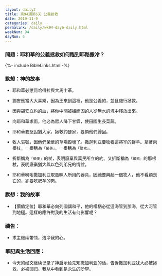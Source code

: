 ```yaml
---
layout: daily2
title: 第94週第6天 公義拯救
date: 2019-11-9
categories: daily
permalink: /daily/wk94-day6-daily.html
weekNum: 94
dayNum: 6
---
```


### 問題：耶和華的公義拯救如何臨到耶路撒冷？

{%- include BibleLinks.html -%}

### 默想：神的故事
+ 耶和華必懲罰哈得拉與大馬士革。

+ 錫安應當大大喜樂，因為王來到這裡，他是公義的，並且施行拯救。

+ 因與錫安立約的血，將你中間被擄而囚的人從無水的坑中釋放出來。

+ 向耶和華求雨，他必為眾人降下甘霖，使田園生長菜蔬。

+ 耶和華要堅固猶大家，拯救約瑟家，要領他們歸回。

+ 牧人哀號，因他們榮華的草場毀壞了。撒迦利亞要牧養這將宰的群羊。拿著兩根杖，一根稱為`「榮美」`，一根稱為`「聯索」`。

+ 折斷稱為`「榮美」`的杖，表明廢棄與萬民所立的約。又折斷稱為`「聯索」`的那根杖，表明廢棄猶大與以色列弟兄的情誼。

+ 耶和華吩咐撒加利亞取愚昧人所用的器具，因祂要興起一個牧人，他不看顧喪亡的，卻要吃肥羊的肉。


### 默想：我的故事
+ 【價值定位】耶和華必向列國講和平，他的權柄必從這海管到那海，從大河管到地極。這樣的應許對我的生活有何影響呢？


### 禱告：

+ 求主继续带领，洁净我的心。

### 筆記與生活回應：

+ 今天的经文继续记录了神启示给先知撒加利亚的话，告诉撒加利亚犹大必被拯救，必被回归。我从中看到是永生的盼望。


